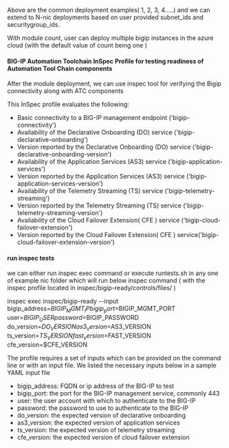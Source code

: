 Above are the common deployment examples( 1, 2, 3, 4.....) and we can extend to N-nic deployments based on user provided subnet_ids and securitygroup_ids.

With module count, user can deploy multiple bigip instances in the azure cloud (with the default value of count being one )

#### BIG-IP Automation Toolchain InSpec Profile for testing readiness of Automation Tool Chain components 

After the module deployment, we can use inspec tool for verifying the Bigip connectivity along with ATC components

This InSpec profile evaluates the following:

* Basic connectivity to a BIG-IP management endpoint ('bigip-connectivity')
* Availability of the Declarative Onboarding (DO) service ('bigip-declarative-onboarding')
* Version reported by the Declarative Onboarding (DO) service ('bigip-declarative-onboarding-version')
* Availability of the Application Services (AS3) service ('bigip-application-services')
* Version reported by the Application Services (AS3) service ('bigip-application-services-version')
* Availability of the Telemetry Streaming (TS) service ('bigip-telemetry-streaming')
* Version reported by the Telemetry Streaming (TS) service ('bigip-telemetry-streaming-version')
* Availability of the Cloud Failover Extension( CFE ) service ('bigip-cloud-failover-extension')
* Version reported by the Cloud Failover Extension( CFE ) service('bigip-cloud-failover-extension-version')

#### run inspec tests

we can either run inspec exec command or execute runtests.sh in any one of example nic folder which will run below inspec command ( with the inspec profile located in inspec/bigip-ready/controls/files/ )

inspec exec inspec/bigip-ready  --input bigip_address=$BIGIP_MGMT_IP bigip_port=$BIGIP_MGMT_PORT user=$BIGIP_USER password=$BIGIP_PASSWORD do_version=$DO_VERSION as3_version=$AS3_VERSION ts_version=$TS_VERSION fast_version=$FAST_VERSION cfe_version=$CFE_VERSION

The profile requires a set of inputs which can be provided on the command line or with an input file. We listed the necessary inputs below in a sample YAML input file

* bigip_address: FQDN or ip address of the BIG-IP to test
* bigip_port: the port for the BIG-IP management service, commonly 443
* user: the user account with which to authenticate to the BIG-IP
* password: the password to use to authenticate to the BIG-IP
* do_version: the expected version of declarative onboarding
* as3_version: the expected version of application services
* ts_version: the expected version of telemetry streaming
* cfe_version: the expected version of cloud failover extension
